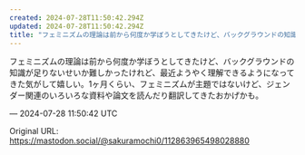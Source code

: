 ```yaml
---
created: 2024-07-28T11:50:42.294Z
updated: 2024-07-28T11:50:42.294Z
title: "フェミニズムの理論は前から何度か学ぼうとしてきたけど、バックグラウンドの知識が足[...]"
---
```


<p>フェミニズムの理論は前から何度か学ぼうとしてきたけど、バックグラウンドの知識が足りないせいか難しかったけれど、最近ようやく理解できるようになってきた気がして嬉しい。1ヶ月くらい、フェミニズムが主題ではないけど、ジェンダー関連のいろいろな資料や論文を読んだり翻訳してきたおかげかも。</p>

&mdash; 2024-07-28 11:50:42 UTC

Original URL: https://mastodon.social/@sakuramochi0/112863965498028880
